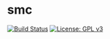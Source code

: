 # smc 

[![Build Status](https://travis-ci.com/lrusso96/smc.svg?branch=master)](https://travis-ci.com/lrusso96/smc)
[![License: GPL v3](https://img.shields.io/badge/License-GPL%20v3-blue.svg)](https://www.gnu.org/licenses/gpl-3.0)

